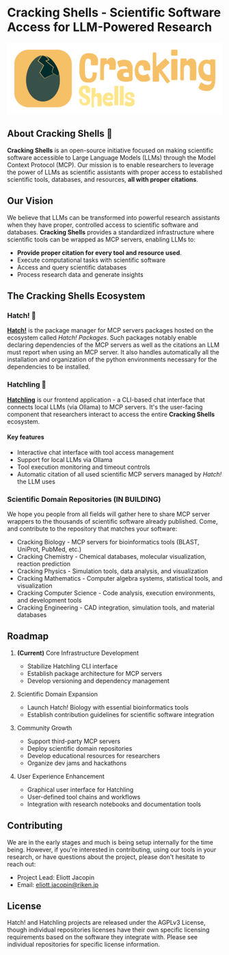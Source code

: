 # Cracking Shells - Scientific Software Access for LLM-Powered Research

![Cracking Shells Logo](../resources/images/cs_wide_dark_bg.png)

## About Cracking Shells 🥚

**Cracking Shells** is an open-source initiative focused on making scientific software accessible to Large Language Models (LLMs) through the Model Context Protocol (MCP). Our mission is to enable researchers to leverage the power of LLMs as scientific assistants with proper access to established scientific tools, databases, and resources, **all with proper citations**.

## Our Vision

We believe that LLMs can be transformed into powerful research assistants when they have proper, controlled access to scientific software and databases. **Cracking Shells** provides a standardized infrastructure where scientific tools can be wrapped as MCP servers, enabling LLMs to:

- **Provide proper citation for every tool and resource used**.
- Execute computational tasks with scientific software
- Access and query scientific databases
- Process research data and generate insights

## The Cracking Shells Ecosystem

### Hatch! 🐣

**[Hatch!](https://github.com/CrackingShells/Hatch)** is the package manager for MCP servers packages hosted on the ecosystem called _Hatch! Packages_. Such packages notably enable declaring dependencies of the MCP servers as well as the citations an LLM must report when using an MCP server. It also handles automatically all the installation and organization of the python environments necessary for the dependencies to be installed.

### Hatchling 🐥

**[Hatchling](https://github.com/CrackingShells/Hatchling)** is our frontend application - a CLI-based chat interface that connects local LLMs (via Ollama) to MCP servers. It's the user-facing component that researchers interact to access the entire **Cracking Shells** ecosystem.

#### Key features

- Interactive chat interface with tool access management
- Support for local LLMs via Ollama
- Tool execution monitoring and timeout controls
- Automatic citation of all used scientific MCP servers managed by _Hatch!_ the LLM uses

### Scientific Domain Repositories (IN BUILDING)

We hope you people from all fields will gather here to share MCP server wrappers to the thousands of scientific software already published.
Come, and contribute to the repository that matches your software:

- Cracking Biology - MCP servers for bioinformatics tools (BLAST, UniProt, PubMed, etc.)
- Cracking Chemistry - Chemical databases, molecular visualization, reaction prediction
- Cracking Physics - Simulation tools, data analysis, and visualization
- Cracking Mathematics - Computer algebra systems, statistical tools, and visualization
- Cracking Computer Science - Code analysis, execution environments, and development tools
- Cracking Engineering - CAD integration, simulation tools, and material databases

## Roadmap

1. **(Current)** Core Infrastructure Development
   - Stabilize Hatchling CLI interface
   - Establish package architecture for MCP servers
   - Develop versioning and dependency management

2. Scientific Domain Expansion
   - Launch Hatch! Biology with essential bioinformatics tools
   - Establish contribution guidelines for scientific software integration

3. Community Growth
   - Support third-party MCP servers
   - Deploy scientific domain repositories
   - Develop educational resources for researchers
   - Organize dev jams and hackathons

4. User Experience Enhancement
   - Graphical user interface for Hatchling
   - User-defined tool chains and workflows
   - Integration with research notebooks and documentation tools

## Contributing

We are in the early stages and much is being setup internally for the time being.
However, if you're interested in contributing, using our tools in your research, or have questions about the project, please don't hesitate to reach out:

- Project Lead: Eliott Jacopin
- Email: <eliott.jacopin@riken.jp>

## License

Hatch! and Hatchling projects are released under the AGPLv3 License, though individual repositories licenses have their own specific licensing requirements based on the software they integrate with. Please see individual repositories for specific license information.

